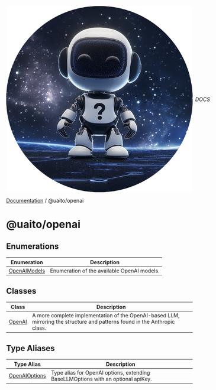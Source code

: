 <div style="display:flex; align-items:center;">
  <img alt="My logo" src="../UAITO.png" style="margin-right: .5em;" />
  <em>DOCS</em>
</div>

[Documentation](README.md) / @uaito/openai

# @uaito/openai

## Enumerations

| Enumeration | Description |
| ------ | ------ |
| [OpenAIModels](@uaito.openai.Enumeration.OpenAIModels.md) | Enumeration of the available OpenAI models. |

## Classes

| Class | Description |
| ------ | ------ |
| [OpenAI](@uaito.openai.Class.OpenAI.md) | A more complete implementation of the OpenAI-based LLM, mirroring the structure and patterns found in the Anthropic class. |

## Type Aliases

| Type Alias | Description |
| ------ | ------ |
| [OpenAIOptions](@uaito.openai.TypeAlias.OpenAIOptions.md) | Type alias for OpenAI options, extending BaseLLMOptions with an optional apiKey. |
